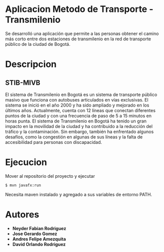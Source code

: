 # Aplicacion Metodo de Transporte - Transmilenio

Se desarrolló una aplicación que permite a las personas obtener el camino más corto entre dos estaciones de transmilenio en la red de transporte público de la ciudad de Bogotá.

# Descripcion

## STIB-MIVB
El sistema de Transmilenio en Bogotá es un sistema de transporte público masivo que funciona con autobuses articulados en vías exclusivas. El sistema se inició en el año 2000 y ha sido ampliado y mejorado en los últimos años. Actualmente, cuenta con 12 líneas que conectan diferentes puntos de la ciudad y con una frecuencia de paso de 5 a 15 minutos en horas punta. El sistema de Transmilenio en Bogotá ha tenido un gran impacto en la movilidad de la ciudad y ha contribuido a la reducción del tráfico y la contaminación. Sin embargo, también ha enfrentado algunos desafíos, como la congestión en algunas de sus líneas y la falta de accesibilidad para personas con discapacidad.

# Ejecucion
Mover al repositorio del proyecto y ejecutar
```
$ mvn javafx:run
```
Necesita maven instalado y agregado a sus variables de entorno PATH.

# Autores
- **Neyder Fabian Rodriguez**
- **Jose Gerardo Gomez**
- **Andres Felipe Amezquita**
- **David Orlando Rodriguez**
